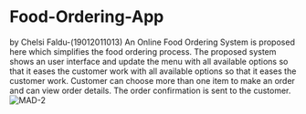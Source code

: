 # Food-Ordering-App

by Chelsi Faldu-(19012011013)
An Online Food Ordering System is proposed here which simplifies the food ordering process. 
The proposed system shows an user interface and update the menu with all available options so that it eases the customer work with all available options so that it eases the customer work. 
Customer can choose more than one item to make an order and can view order details. The order confirmation is sent to the customer.
![MAD-2](https://user-images.githubusercontent.com/87221825/146628779-9e210356-ec10-4788-a5bb-b5fc1bcd6e1d.png)
